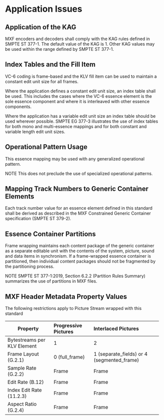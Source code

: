 # Application Issues

## Application of the KAG

MXF encoders and decoders shall comply with the KAG rules defined in SMPTE ST 377-1.
The default value of the KAG is 1. Other KAG values may be used within the range defined by SMPTE ST 377-1.

## Index Tables and the Fill Item

VC-6 coding is frame-based and the KLV fill item can be used to maintain a constant edit unit size for all frames.

Where the application defines a constant edit unit size, an index table shall be used. This includes the cases
where the VC-6 essence element is the sole essence component and where it is interleaved with other
essence components.

Where the application has a variable edit unit size an index table should be used wherever possible.
SMPTE EG 377-3 illustrates the use of index tables for both mono and multi-essence mappings and for both
constant and variable length edit unit sizes.

## Operational Pattern Usage

This essence mapping may be used with any generalized operational pattern.

NOTE This does not preclude the use of specialized operational patterns.

## Mapping Track Numbers to Generic Container Elements

Each track number value for an essence element defined in this standard shall be derived as described in the
MXF Constrained Generic Container specification (SMPTE ST 379-2).

## Essence Container Partitions

Frame wrapping maintains each content package of the generic container as a separate editable unit with the
contents of the system, picture, sound and data items in synchronism. If a frame-wrapped essence container
is partitioned, then individual content packages should not be fragmented by the partitioning process.

NOTE SMPTE ST 377-1:2019, Section 6.2.2 (Partition Rules Summary) summarizes the use of partitions in MXF files.

## MXF Header Metadata Property Values

The following restrictions apply to Picture Stream wrapped with this standard

| Property                    | Progressive Pictures | Interlaced Pictures |
| ----------------------------|:---------------------|:--------------------|
| Bytestreams per KLV Element |            1         |           2         |
| Frame Layout (G.2.1)        |  0 (full_frame)      | 1 (separate_fields) or 4 (segmented_frame) |
| Sample Rate (G.2.2)         |         Frame        |        Frame        |
| Edit Rate (B.12)            |         Frame        |        Frame        |
| Index Edit Rate (11.2.3)    |         Frame        |        Frame        |
| Aspect Ratio (G.2.4)        |         Frame        |        Frame        |
